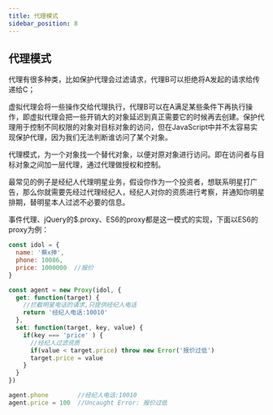 ```yaml
---
title: 代理模式
sidebar_position: 8
---
```


## 代理模式
代理有很多种类，比如保护代理会过滤请求，代理B可以拒绝将A发起的请求给传递给C；

虚拟代理会将一些操作交给代理执行，代理B可以在A满足某些条件下再执行操作，即虚拟代理会把一些开销大的对象延迟到真正需要它的时候再去创建。保护代理用于控制不同权限的对象对目标对象的访问，但在JavaScript中并不太容易实现保护代理，因为我们无法判断谁访问了某个对象。


代理模式，为一个对象找一个替代对象，以便对原对象进行访问。即在访问者与目标对象之间加一层代理，通过代理做授权和控制。

最常见的例子是经纪人代理明星业务，假设你作为一个投资者，想联系明星打广告，那么你就需要先经过代理经纪人，经纪人对你的资质进行考察，并通知你明星排期，替明星本人过滤不必要的信息。

事件代理、jQuery的$.proxy、ES6的proxy都是这一模式的实现，下面以ES6的proxy为例：
```js
const idol = {
  name: '蔡x抻',
  phone: 10086,
  price: 1000000  //报价
}

const agent = new Proxy(idol, {
  get: function(target) {
    //拦截明星电话的请求,只提供经纪人电话
    return '经纪人电话:10010'
  },
  set: function(target, key, value) {
    if(key === 'price' ) {
      //经纪人过滤资质
      if(value < target.price) throw new Error('报价过低')
      target.price = value
    }
  }
})

agent.phone        //经纪人电话:10010
agent.price = 100  //Uncaught Error: 报价过低
```
